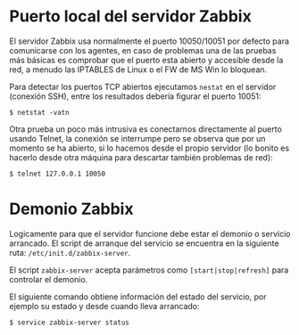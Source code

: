 # Puerto local del servidor Zabbix

El servidor Zabbix usa normalmente el puerto 10050/10051 por defecto para comunicarse con los agentes, en caso de problemas una de las pruebas más básicas es comprobar que el puerto esta abierto y accesible desde la red, a menudo las IPTABLES de Linux o el FW de MS Win lo bloquean.

Para detectar los puertos TCP abiertos ejecutamos `nestat` en el servidor (conexión SSH), entre los resultados debería figurar el puerto 10051:

```
$ netstat -vatn	
```

Otra prueba un poco más intrusiva es conectarnos directamente al puerto usando Telnet, la conexión se interrumpe pero se observa que por un momento se ha abierto, si lo hacemos desde el propio servidor (lo bonito es hacerlo desde otra máquina para descartar también problemas de red):

```
$ telnet 127.0.0.1 10050
```

# Demonio Zabbix

Logicamente para que el servidor funcione debe estar el demonio o servicio arrancado. El script de arranque del servicio se encuentra en la siguiente ruta: `/etc/init.d/zabbix-server`.

El script `zabbix-server` acepta parámetros como `[start|stop|refresh]` para controlar el demonio.

El siguiente comando obtiene información del estado del servicio, por ejemplo su estado y desde cuando lleva arrancado:

```
$ service zabbix-server status
```




